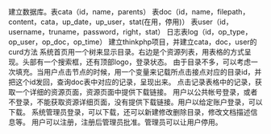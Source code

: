 建立数据库。表cata（id，name，parents）  表doc（id，name，filepath，content，cata，up_date，up_user，stat(在用，停用)）   表user（id，username，truname，password，right，stat）  日志表log（id，op_type，op_user，op_doc，op_time）
建立thinkphp项目，并建立cata，doc，user的curd方法
系统首页用一个树来显示目录。右边是个资源列表，用表格的方式呈现。头部有一个搜索框，还有顶部logo，登录状态。
由于目录不多，可以考虑一次填充。当用户点击节点的时候，用一个变量来记载所点击接点对应的目录id，并把这个id发回，查询doc表中对应的记录，呈现出来。
点击记录表格中的记录，获取一个详细的资源页面，资源页面中提供下载链接。
用户以公共帐号登录，或者不登录，不能获取资源详细页面，没有提供下载链接。用户以给定账户登录，可以下载。
系统管理员登录，可以下载，还可以新建修改删除目录，修改文档描述信息等。
用户可以注册，注册后管理员批准。管理员可以让用户停用。